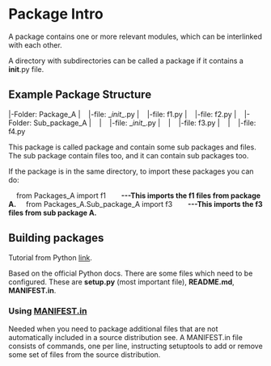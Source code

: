 
# Package Intro
A package contains one or more relevant modules, which can be interlinked with each other.

A directory with subdirectories can be called a package if it contains a __init__.py file.

## Example Package Structure 

|-Folder: Package_A
|&nbsp;&nbsp;&nbsp;&nbsp;|-file: \__init__.py
|&nbsp;&nbsp;&nbsp;&nbsp;|-file: f1.py
|&nbsp;&nbsp;&nbsp;&nbsp;|-file: f2.py
|&nbsp;&nbsp;&nbsp;&nbsp;|-Folder: Sub_package_A
|&nbsp;&nbsp;&nbsp;&nbsp;|&nbsp;&nbsp;&nbsp;&nbsp;|-file: \__init__.py
|&nbsp;&nbsp;&nbsp;&nbsp;|&nbsp;&nbsp;&nbsp;&nbsp;|-file: f3.py
|&nbsp;&nbsp;&nbsp;&nbsp;|&nbsp;&nbsp;&nbsp;&nbsp;|-file: f4.py

This package is called package and contain some sub packages and files. The sub package contain files too, and it can contain sub packages too. 

If the package is in the same directory, to import these packages you can do:

&nbsp;&nbsp;&nbsp;&nbsp;from Packages_A import f1 **&nbsp;&nbsp;&nbsp;&nbsp;&nbsp;&nbsp;&nbsp;&nbsp;---This imports the f1 files from package A.**
&nbsp;&nbsp;&nbsp;&nbsp;from Packages_A.Sub_package_A import f3 **&nbsp;&nbsp;&nbsp;&nbsp;&nbsp;&nbsp;&nbsp;&nbsp;---This imports the f3 files from sub package A.**

## Building packages 
Tutorial from Python [link](https://packaging.python.org/en/latest/tutorials/packaging-projects/).

Based on the official Python docs. There are some files which need to be configured. These are **setup.py** (most important file), **README.md**, **MANIFEST.in**.



### Using [MANIFEST.in](https://setuptools.pypa.io/en/latest/userguide/miscellaneous.html#using-manifest-in)

Needed when you need to package additional files that are not automatically included in a source distribution see. A MANIFEST.in file consists of commands, one per line, instructing setuptools to add or remove some set of files from the source distribution.

